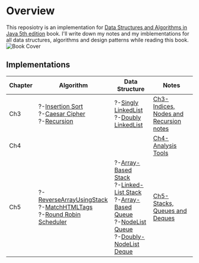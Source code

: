 # Overview
This reposiotry is an implementation for [Data Structures and Algorithms in Java 5th edition](https://www.amazon.com/Data-Structures-Algorithms-Java-fifth/dp/B006UQE9ZK) book. I'll write down my notes and my imblementations for all data structures, algorithms and design patterns while reading this book. 
![Book Cover](https://images-na.ssl-images-amazon.com/images/I/419hgGivjWL.jpg)
## Implementations 
|Chapter  |Algorithm  |Data Structure | Notes |  
|--|--|--|--|  
|Ch3  | ?-[Insertion Sort](/InsertionSort)<br> ?-[Caesar Cipher](/CaesarCipher)<br> ?-[Recursion](/Recursion)<br>| ?-[Singly LinkedList](/SinglyLinkedList)<br> ?-[Doubly LinkedList](/DoublyLinkedList)<br> | [Ch3- Indices, Nodes and Recursion notes](/Chapter3-Notes.md)|  
|Ch4||| [Ch4- Analysis Tools](/Chapter4-Notes.md)|  
|Ch5| ?-[ReverseArrayUsingStack](/Stack/src/algorithms/ReverseArrayUsingStack.java) <br> ?-[MatchHTMLTags](/Stack/src/algorithms/MatchHtmlTags.java) <br> ?-[Round Robin Scheduler](/Queue/src) <br>  | ?-[Array-Based Stack](/Stack)<br> ?-[Linked-List Stack](/Stack)<br> ?-[Array-Based Queue](/Queue/src/ArrayQueue.java)<br> ?-[NodeList Queue](/Queue/src/NodeQueue.java)<br> ?-[Doubly-NodeList Deque](/Queue/src/NodeDeque.java)<br> | [Ch5- Stacks, Queues and Deques](/Chapter5-Notes.md)|